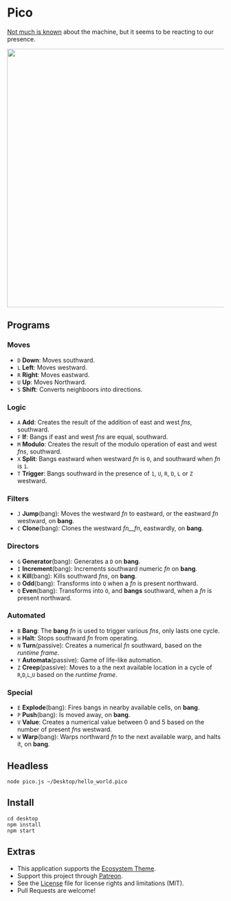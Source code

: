 # Pico

[Not much is known](http://wiki.xxiivv.com/Pico) about the machine, but it seems to be reacting to our presence.

<img src='https://raw.githubusercontent.com/hundredrabbits/Pico/master/PREVIEW.jpg' width="600"/>

## Programs

### Moves

- `D` **Down**: Moves southward.
- `L` **Left**: Moves westward.
- `R` **Right**: Moves eastward.
- `U` **Up**: Moves Northward.
- `S` **Shift**: Converts neighboors into directions.

### Logic

- `A` **Add**: Creates the result of the addition of east and west _fns_, southward.
- `F` **If**: Bangs if east and west _fns_ are equal, southward.
- `M` **Modulo**: Creates the result of the modulo operation of east and west _fns_, southward.
- `X` **Split**: Bangs eastward when westward _fn_ is `0`, and southward when _fn_ is `1`.
- `T` **Trigger**: Bangs southward in the presence of `1`, `U`, `R`, `D`, `L` or `Z` westward.

### Filters

- `J` **Jump**(bang): Moves the westward _fn_ to eastward, or the eastward _fn_ westward, on **bang**.
- `C` **Clone**(bang): Clones the westward _fn__fn_, eastwardly, on **bang**.

### Directors

- `G` **Generator**(bang): Generates a `D` on **bang**.
- `I` **Increment**(bang): Increments southward numeric _fn_ on **bang**.
- `K` **Kill**(bang): Kills southward _fns_, on **bang**.
- `O` **Odd**(bang): Transforms into `Q` when a _fn_ is present northward.
- `Q` **Even**(bang): Transforms into `O`, and **bangs** southward, when a _fn_ is present northward.

### Automated

- `B` **Bang**: The **bang** _fn_ is used to trigger various _fns_, only lasts one cycle.
- `H` **Halt**: Stops southward _fn_ from operating.
- `N` **Turn**(passive): Creates a numerical _fn_ southward, based on the *runtime frame*.
- `Y` **Automata**(passive): Game of life-like automation.
- `Z` **Creep**(passive): Moves to a the next available location in a cycle of `R`,`D`,`L`,`U` based on the *runtime frame*.

### Special

- `E` **Explode**(bang): Fires bangs in nearby available cells, on **bang**.
- `P` **Push**(bang): Is moved away, on **bang**.
- `V` **Value**: Creates a numerical value between 0 and 5 based on the number of present _fns_ westward.
- `W` **Warp**(bang): Warps northward _fn_ to the next available warp, and halts it, on **bang**.

## Headless

```
node pico.js ~/Desktop/hello_world.pico
```

## Install

```
cd desktop
npm install
npm start
```

## Extras

- This application supports the [Ecosystem Theme](https://github.com/hundredrabbits/Themes).
- Support this project through [Patreon](https://patreon.com/100).
- See the [License](LICENSE.md) file for license rights and limitations (MIT).
- Pull Requests are welcome!
